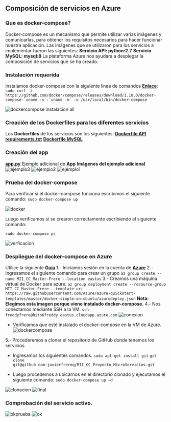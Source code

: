 ## Composición de servicios en Azure  
### Que es docker-compose? 
Docker-compose es un mecanismo que permite utilizar varias imágenes y comunicarlas, para obtener los requisitos necesarios para hacer funcionar nuestra aplicación.
Las imágenes que se utilizaron para los servicios a implementar fueron las siguientes:
**Servicio API: python:2.7**
**Servicio MySQL: mysql:8**
La plataforma Azure nos ayudara a desplegar la composición de servicios que se ha creado. 
### Instalación requerida
Instalamos docker-compose con la siguiente línea de comandos **[Enlace](https://docs.docker.com/compose/install/#master-builds)**:
```sudo curl -L https://github.com/docker/compose/releases/download/1.18.0/docker-compose-`uname -s`-`uname -m` -o /usr/local/bin/docker-compose```

![dockercompose instalacion all](https://user-images.githubusercontent.com/32844919/35761606-cba9ea78-088a-11e8-85af-a961c301d3f6.PNG)

### Creación de los **Dockerfiles** para los diferentes servicios
Los **Dockerfiles** de los servicios son los siguientes:
**[Dockerfile API]( https://github.com/javierfrereq/MII_CC_Proyecto_MicroServicios/blob/master/compose/service/Dockerfile)**
**[requirements.txt]( rehttps://github.com/javierfrereq/MII_CC_Proyecto_MicroServicios/tree/master/compose/service)**
**[Dockerfile MySQL]( https://github.com/javierfrereq/MII_CC_Proyecto_MicroServicios/blob/master/compose/db/Dockerfile)**
### Creación del **app**  
**[app.py](https://github.com/javierfrereq/MII_CC_Proyecto_MicroServicios/blob/master/compose/service/app.py)**
Ejemplo adicional de **[App]( https://github.com/javierfrereq/Ejercicio_Hito_6/blob/master/api.py)**
**Imágenes del ejemplo adicional**
![ejemplo3](https://user-images.githubusercontent.com/32844919/35767168-3f08cece-08e7-11e8-95e2-360428ed635d.jpg)
![ejemplo2](https://user-images.githubusercontent.com/32844919/35767169-414b2f1a-08e7-11e8-9823-4ad110903ab6.jpg)
![ejemplo1](https://user-images.githubusercontent.com/32844919/35767170-42f35702-08e7-11e8-8888-e3d3e781b581.jpg)
### Prueba del docker-compose
Para verificar si el docker-compose funciona escribimos el siguiente comando:
`sudo docker-compose up`

![docker](https://user-images.githubusercontent.com/32844919/35761893-79e9ce3e-088e-11e8-8cf2-5ae54e1ef0fa.PNG)

Luego verificamos si se crearon correctamente escribiendo el siguiente comando:

`sudo docker-compose ps`

![verficacion](https://user-images.githubusercontent.com/32844919/35761944-46a68f02-088f-11e8-912c-2b453cfe5242.PNG)


### Despliegue del docker-compose en Azure

Utilice la siguiente **[Guía]( https://docs.microsoft.com/es-es/azure/virtual-machines/linux/docker-compose-quickstart)**
1.- Iniciamos sesión en la cuenta de **[Azure](https://github.com/javierfrereq/MII_CC_Proyecto_MicroServicios/tree/master/automatizacion)**
2.-  Ingresamos el siguiente comando para crear un grupo 
`az group create --name MII_CC_Master-Frere --location eastus`
3.- Creamos una máquina virtual de Docker para azure. 
`az group deployment create --resource-group MII_CC_Master-Frere --template-uri https://raw.githubusercontent.com/Azure/azure-quickstart-templates/master/docker-simple-on-ubuntu/azuredeploy.json`
**Nota: Elegimos esta imagen porque viene instalado docker-compose.**
4.- Nos conectamos mediante SSH a la VM.
`ssh  freddyfrere@hito6freddy.eastus.cloudapp.azure.com`
![conexion](https://user-images.githubusercontent.com/32844919/35767244-10d95bde-08e9-11e8-83f9-0c15852729ec.PNG)
* Verificamos que esté instalado el docker-compose en la VM de Azure. 
![dockercompose](https://user-images.githubusercontent.com/32844919/35767276-ab841a02-08e9-11e8-9f23-7559bb1d1596.PNG)

5.- Procederemos a clonar el repositorio de GitHub donde tenemos los servicios.
* Ingresamos los siguientes comandos. 
`sudo apt-get install git`
`git clone git@github.com:javierfrereq/MII_CC_Proyecto_MicroServicios.git`

* Luego procedemos a ubicarnos en el directorio clonado y ejecutamos el siguiente comando:
`sudo docker-compose up –d`

![clonacion](https://user-images.githubusercontent.com/32844919/35767410-16302e84-08ec-11e8-8394-bcfca0660f4e.PNG)
![final](https://user-images.githubusercontent.com/32844919/35767471-157ac8a4-08ed-11e8-90d2-e43944f8df32.PNG)
### Comprobación del servicio activo.
![okprueba](https://user-images.githubusercontent.com/32844919/35767611-f1bfb3b8-08ef-11e8-8e71-f5972617ea43.PNG)
![ok](https://user-images.githubusercontent.com/32844919/35767652-a57e995a-08f0-11e8-8574-aaf83c2bbb55.PNG)



